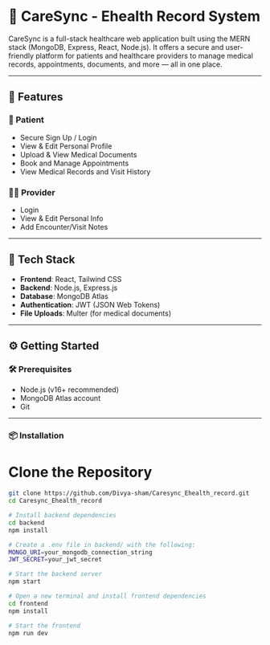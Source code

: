 # 🏥 CareSync - Ehealth Record System

CareSync is a full-stack healthcare web application built using the MERN stack (MongoDB, Express, React, Node.js). It offers a secure and user-friendly platform for patients and healthcare providers to manage medical records, appointments, documents, and more — all in one place.

---

## 🚀 Features

### 👤 Patient
- Secure Sign Up / Login
- View & Edit Personal Profile
- Upload & View Medical Documents
- Book and Manage Appointments
- View Medical Records and Visit History

### 👨‍⚕️ Provider
- Login
- View & Edit Personal Info
- Add Encounter/Visit Notes
---

## 🧰 Tech Stack

- **Frontend**: React, Tailwind CSS
- **Backend**: Node.js, Express.js
- **Database**: MongoDB Atlas
- **Authentication**: JWT (JSON Web Tokens)
- **File Uploads**: Multer (for medical documents)

---

## ⚙️ Getting Started

### 🛠 Prerequisites

- Node.js (v16+ recommended)
- MongoDB Atlas account
- Git

---

### 📦 Installation

# Clone the Repository
```bash
git clone https://github.com/Divya-sham/Caresync_Ehealth_record.git
cd Caresync_Ehealth_record

# Install backend dependencies
cd backend
npm install

# Create a .env file in backend/ with the following:
MONGO_URI=your_mongodb_connection_string
JWT_SECRET=your_jwt_secret

# Start the backend server
npm start

# Open a new terminal and install frontend dependencies
cd frontend
npm install

# Start the frontend
npm run dev
